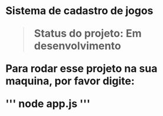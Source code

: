 <h1>Sistema de cadastro de jogos

> Status do projeto: Em desenvolvimento

Para rodar esse projeto na sua maquina, por favor digite:

'''
node app.js
'''
